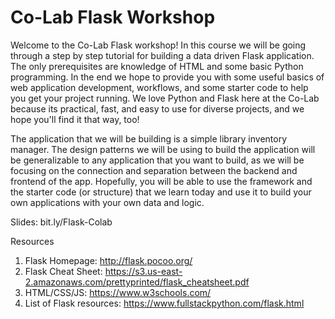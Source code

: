 # Co-Lab Flask Workshop

Welcome to the Co-Lab Flask workshop! In this course we will be going through a step by step tutorial for building a data driven Flask application. The only 
prerequisites are knowledge of HTML and some basic Python programming. In the end we hope to provide you with some useful basics of web application development, workflows, and some starter code to help you get your project running. We love Python and Flask here at the Co-Lab because its practical, fast, and easy to use for diverse projects, and we hope you'll find it that way, too!

The application that we will be building is a simple library inventory manager. The design patterns we will be using to build the application will be generalizable to any application that you want to build, as we will be focusing on the connection and separation between the backend and frontend of the app. Hopefully, you will be able to use the framework and the starter code (or structure) that we learn today and use it to build your own applications with your own data and logic. 

Slides: bit.ly/Flask-Colab

Resources 

1. Flask Homepage: http://flask.pocoo.org/ 
2. Flask Cheat Sheet: https://s3.us-east-2.amazonaws.com/prettyprinted/flask_cheatsheet.pdf
3. HTML/CSS/JS: https://www.w3schools.com/ 
4. List of Flask resources: https://www.fullstackpython.com/flask.html